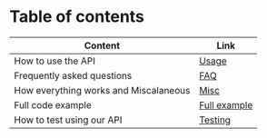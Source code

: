 # Table of contents

| Content                               | Link                                  |
| ------------------------------------- | ------------------------------------- |
| How to use the API                    | [Usage](usage.md)                     |
| Frequently asked questions            | [FAQ](faq.md)                         |
| How everything works and Miscalaneous | [Misc](misc.md)                       |
| Full code example                     | [Full example](usage.md#full-example) |
| How to test using our API             | [Testing](usage.md#testing)           |